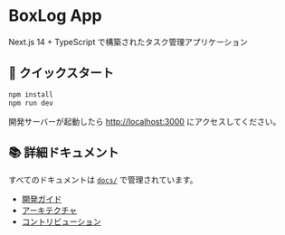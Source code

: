# BoxLog App

Next.js 14 + TypeScript で構築されたタスク管理アプリケーション

## 🚀 クイックスタート

```bash
npm install
npm run dev
```

開発サーバーが起動したら [http://localhost:3000](http://localhost:3000) にアクセスしてください。

## 📚 詳細ドキュメント

すべてのドキュメントは [`docs/`](./docs/) で管理されています。

- [開発ガイド](./docs/development/)
- [アーキテクチャ](./docs/ARCHITECTURE.md)
- [コントリビューション](./docs/CONTRIBUTING.md)
